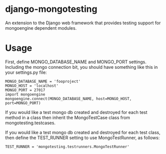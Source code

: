 django-mongotesting
===================

An extension to the Django web framework that provides testing support for mongoengine dependent modules.


Usage
=====

First, define MONGO_DATABASE_NAME and MONGO_PORT settings. Including the mongo connection bit, you should have something like this in your settings.py file:

    MONGO_DATABASE_NAME = 'fooproject'
    MONGO_HOST = 'localhost'
    MONGO_PORT = 27017
    import mongoengine
    mongoengine.connect(MONGO_DATABASE_NAME, host=MONGO_HOST, port=MONGO_PORT)

If you would like a test mongo db created and destroyed for each test method in a class then inherit the MongoTestCase class from mongotesting.testcases.

If you would like a test mongo db created and destroyed for each test class, then define the TEST_RUNNER setting to use MongoTestRunner, as follows:

    TEST_RUNNER = 'mongotesting.testrunners.MongoTestRunner'


